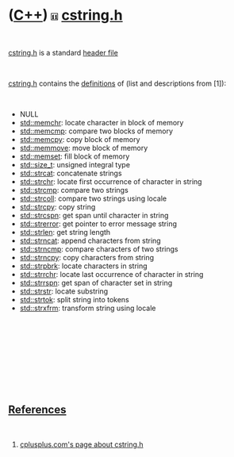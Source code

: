 
 

 

 

 

 

([C++](Cpp.md)) ![C++11](PicCpp11.png) [cstring.h](CppCstringH.md)
====================================================================

 

[cstring.h](CppCstringH.md) is a standard [header
file](CppHeaderFile.md)

 

[cstring.h](CppCstringH.md) contains the
[definitions](CppDefinition.md) of (list and descriptions from \[1\]):

 

-   NULL
-   [std::memchr](CppMemchr.md): locate character in block of memory
-   [std::memcmp](CppStdMemcmp.md): compare two blocks of memory
-   [std::memcpy](CppStdMemcpy.md): copy block of memory
-   [std::memmove](CppMemmove.md): move block of memory
-   [std::memset](CppStdMemset.md): fill block of memory
-   [std::size\_t](CppSize_t.md): unsigned integral type
-   [std::strcat](CppStdStrcat.md): concatenate strings
-   [std::strchr](CppStdStrchr.md): locate first occurrence of character
    in string
-   [std::strcmp](CppStrcmp.md): compare two strings
-   [std::strcoll](CppStrcoll.md): compare two strings using locale
-   [std::strcpy](CppStdStrcpy.md): copy string
-   [std::strcspn](CppStrcspn.md): get span until character in string
-   [std::strerror](CppStrerror.md): get pointer to error message
    string
-   [std::strlen](CppStdStrlen.md): get string length
-   [std::strncat](CppStrncat.md): append characters from string
-   [std::strncmp](CppStrncmp.md): compare characters of two strings
-   [std::strncpy](CppStrncpy.md): copy characters from string
-   [std::strpbrk](CppStrpbrk.md): locate characters in string
-   [std::strrchr](CppStrrchr.md): locate last occurrence of character
    in string
-   [std::strrspn](CppStrspn.md): get span of character set in string
-   [std::strstr](CppStrstr.md): locate substring
-   [std::strtok](CppStdStrtok.md): split string into tokens
-   [std::strxfrm](CppStrxfrm.md): transform string using locale

 

 

 

 

 

[References](CppReferences.md)
-------------------------------

 

1.  [cplusplus.com's page about
    cstring.h](http://www.cplusplus.com/reference/cstring)

 

 

 

 

 

 

